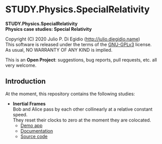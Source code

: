# STUDY.Physics.SpecialRelativity

**STUDY.Physics.SpecialRelativity**  
**Physics case studies: Special Relativity**

Copyright (C) 2020 Julio P. Di Egidio (http://julio.diegidio.name)  
This software is released under the terms of the
[GNU-GPLv3](https://www.gnu.org/licenses/gpl-3.0.html) license.  
As usual, NO WARRANTY OF ANY KIND is implied.

This is an **Open Project**: suggestions, bug reports, pull requests, etc. all
very welcome.

## Introduction

At the moment, this repository contains the following studies:

- **Inertial Frames**  
  Bob and Alice pass by each other collinearly at a relative constant speed.  
  They reset their clocks to zero at the moment they are colocated.
  - [Demo app](https://jp-diegidio.github.io/STUDY.Physics.SpecialRelativity/InertialFrames/App/index.html)
  - [Documentation](https://jp-diegidio.github.io/STUDY.Physics.SpecialRelativity/InertialFrames/Docs/sr.inertial.md)
  - [Source code](./InertialFrames)
